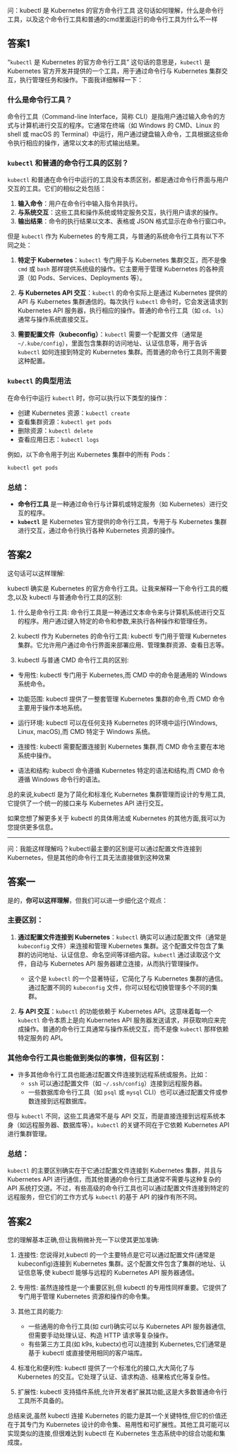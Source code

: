 问：kubectl 是 Kubernetes 的官方命令行工具 这句话如何理解，什么是命令行工具，以及这个命令行工具和普通的cmd里面运行的命令行工具为什么不一样

## 答案1
“`kubectl` 是 Kubernetes 的官方命令行工具” 这句话的意思是，`kubectl` 是 Kubernetes 官方开发并提供的一个工具，用于通过命令行与 Kubernetes 集群交互，执行管理任务和操作。下面我详细解释一下：

### 什么是命令行工具？
命令行工具（Command-line Interface，简称 CLI）是指用户通过输入命令的方式与计算机进行交互的程序。它通常在终端（如 Windows 的 CMD、Linux 的 shell 或 macOS 的 Terminal）中运行，用户通过键盘输入命令，工具根据这些命令执行相应的操作，通常以文本的形式输出结果。

### `kubectl` 和普通的命令行工具的区别？
`kubectl` 和普通在命令行中运行的工具没有本质区别，都是通过命令行界面与用户交互的工具。它们的相似之处包括：
1. **输入命令**：用户在命令行中输入指令并执行。
2. **与系统交互**：这些工具和操作系统或特定服务交互，执行用户请求的操作。
3. **输出结果**：命令的执行结果以文本、表格或 JSON 格式显示在命令行窗口中。

但是 `kubectl` 作为 Kubernetes 的专用工具，与普通的系统命令行工具有以下不同之处：

1. **特定于 Kubernetes**：`kubectl` 专门用于与 Kubernetes 集群交互，而不是像 `cmd` 或 `bash` 那样提供系统级的操作。它主要用于管理 Kubernetes 的各种资源（如 Pods、Services、Deployments 等）。
   
2. **与 Kubernetes API 交互**：`kubectl` 的命令实际上是通过 Kubernetes 提供的 API 与 Kubernetes 集群通信的。每次执行 `kubectl` 命令时，它会发送请求到 Kubernetes API 服务器，执行相应的操作。普通的命令行工具（如 `cd`、`ls`）通常与操作系统直接交互。

3. **需要配置文件（kubeconfig）**：`kubectl` 需要一个配置文件（通常是 `~/.kube/config`），里面包含集群的访问地址、认证信息等，用于告诉 `kubectl` 如何连接到特定的 Kubernetes 集群。而普通的命令行工具则不需要这种配置。

### `kubectl` 的典型用法
在命令行中运行 `kubectl` 时，你可以执行以下类型的操作：
- 创建 Kubernetes 资源：`kubectl create`
- 查看集群资源：`kubectl get pods`
- 删除资源：`kubectl delete`
- 查看应用日志：`kubectl logs`
  
例如，以下命令用于列出 Kubernetes 集群中的所有 Pods：
```bash
kubectl get pods
```

### 总结：
- **命令行工具** 是一种通过命令行与计算机或特定服务（如 Kubernetes）进行交互的程序。
- **`kubectl`** 是 Kubernetes 官方提供的命令行工具，专用于与 Kubernetes 集群进行交互，通过命令行执行各种 Kubernetes 资源的操作。

## 答案2
这句话可以这样理解:

kubectl 确实是 Kubernetes 的官方命令行工具。让我来解释一下命令行工具的概念,以及 kubectl 与普通命令行工具的区别:

1. 什么是命令行工具:
命令行工具是一种通过文本命令来与计算机系统进行交互的程序。用户通过键入特定的命令和参数,来执行各种操作和管理任务。

2. kubectl 作为 Kubernetes 的命令行工具:
kubectl 专门用于管理 Kubernetes 集群。它允许用户通过命令行界面来部署应用、管理集群资源、查看日志等。

3. kubectl 与普通 CMD 命令行工具的区别:

- 专用性: kubectl 专门用于 Kubernetes,而 CMD 中的命令是通用的 Windows 系统命令。

- 功能范围: kubectl 提供了一整套管理 Kubernetes 集群的命令,而 CMD 命令主要用于操作本地系统。

- 运行环境: kubectl 可以在任何支持 Kubernetes 的环境中运行(Windows, Linux, macOS),而 CMD 特定于 Windows 系统。

- 连接性: kubectl 需要配置连接到 Kubernetes 集群,而 CMD 命令主要在本地系统中操作。

- 语法和结构: kubectl 命令遵循 Kubernetes 特定的语法和结构,而 CMD 命令遵循 Windows 命令行的语法。

总的来说,kubectl 是为了简化和标准化 Kubernetes 集群管理而设计的专用工具,它提供了一个统一的接口来与 Kubernetes API 进行交互。

如果您想了解更多关于 kubectl 的具体用法或 Kubernetes 的其他方面,我可以为您提供更多信息。

***
问：我能这样理解吗？kubectl最主要的区别是可以通过配置文件连接到Kubernetes，但是其他的命令行工具无法直接做到这种效果

## 答案一
是的，**你可以这样理解**，但我们可以进一步细化这个观点：

### 主要区别：
1. **通过配置文件连接到 Kubernetes**：`kubectl` 确实可以通过配置文件（通常是 `kubeconfig` 文件）来连接和管理 Kubernetes 集群。这个配置文件包含了集群的访问地址、认证信息、命名空间等详细内容。`kubectl` 通过读取这个文件，自动与 Kubernetes API 服务器建立连接，从而执行管理操作。

   - 这个是 `kubectl` 的一个显著特征，它简化了与 Kubernetes 集群的通信。通过配置不同的 `kubeconfig` 文件，你可以轻松切换管理多个不同的集群。

2. **与 API 交互**：`kubectl` 的功能依赖于 Kubernetes API。这意味着每一个 `kubectl` 命令本质上是向 Kubernetes API 服务器发送请求，并获取响应来完成操作。普通的命令行工具通常与操作系统交互，而不是像 `kubectl` 那样依赖特定服务的 API。

### 其他命令行工具也能做到类似的事情，但有区别：
- 许多其他命令行工具也能通过配置文件连接到远程系统或服务。比如：
  - `ssh` 可以通过配置文件（如 `~/.ssh/config`）连接到远程服务器。
  - 一些数据库命令行工具（如 `psql` 或 `mysql` CLI）也可以通过配置文件或参数连接到远程数据库。

但与 `kubectl` 不同，这些工具通常不是与 API 交互，而是直接连接到远程系统本身（如远程服务器、数据库等）。`kubectl` 的关键不同在于它依赖 Kubernetes API 进行集群管理。

### 总结：
`kubectl` 的主要区别确实在于它通过配置文件连接到 Kubernetes 集群，并且与 Kubernetes API 进行通信，而其他普通的命令行工具通常不需要与这种复杂的 API 系统打交道。不过，有些高级的命令行工具也可以通过配置文件连接到特定的远程服务，但它们的工作方式与 `kubectl` 的基于 API 的操作有所不同。

## 答案2
您的理解基本正确,但让我稍微补充一下以使其更加准确:



1. 连接性: 您说得对,kubectl 的一个主要特点是它可以通过配置文件(通常是 kubeconfig)连接到 Kubernetes 集群。这个配置文件包含了集群的地址、认证信息等,使 kubectl 能够与远程的 Kubernetes API 服务器通信。

2. 专用性: 虽然连接性是一个重要区别,但 kubectl 的专用性同样重要。它提供了专门用于管理 Kubernetes 资源和操作的命令集。

3. 其他工具的能力:
   - 一些通用的命令行工具(如 curl)确实可以与 Kubernetes API 服务器通信,但需要手动处理认证、构造 HTTP 请求等复杂操作。
   - 有些第三方工具(如 k9s, kubectx)也可以连接到 Kubernetes,它们通常是基于 kubectl 或直接使用相同的客户端库。

4. 标准化和便利性: kubectl 提供了一个标准化的接口,大大简化了与 Kubernetes 的交互。它处理了认证、请求构造、结果格式化等复杂性。

5. 扩展性: kubectl 支持插件系统,允许开发者扩展其功能,这是大多数普通命令行工具所不具备的。

总结来说,虽然 kubectl 连接 Kubernetes 的能力是其一个关键特性,但它的价值还在于其专门为 Kubernetes 设计的命令集、易用性和可扩展性。其他工具可能可以实现类似的连接,但很难达到 kubectl 在 Kubernetes 生态系统中的综合功能和集成度。